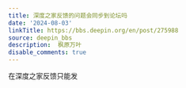 ```yaml
---
title: 深度之家反馈的问题会同步到论坛吗
date: '2024-08-03'
linkTitle: https://bbs.deepin.org/en/post/275988
source: deepin_bbs
description:  枫原万叶 
disable_comments: true
---
```

在深度之家反馈只能发

